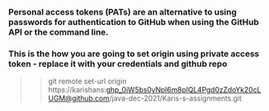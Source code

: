 
### Personal access tokens (PATs) are an alternative to using passwords for authentication to GitHub when using the GitHub API or the command line.

### This is the how you are going to set origin using private access token - replace it with your credentials and github repo   
>>git remote set-url origin https://karishans: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@github.com/java-dec-2021/Karis-s-assignments.git

